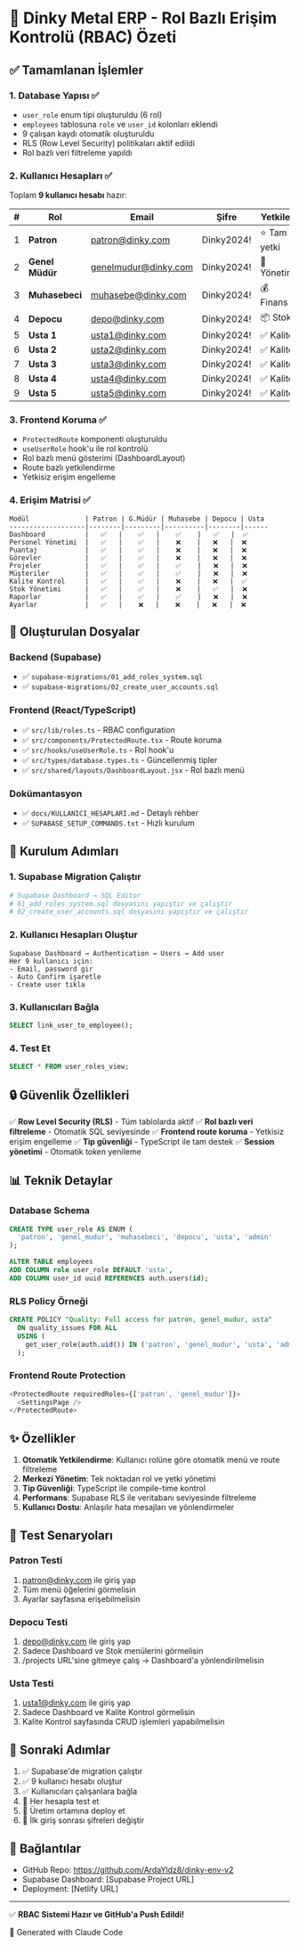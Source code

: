 # 🔐 Dinky Metal ERP - Rol Bazlı Erişim Kontrolü (RBAC) Özeti

## ✅ Tamamlanan İşlemler

### 1. Database Yapısı ✅
- `user_role` enum tipi oluşturuldu (6 rol)
- `employees` tablosuna `role` ve `user_id` kolonları eklendi
- 9 çalışan kaydı otomatik oluşturuldu
- RLS (Row Level Security) politikaları aktif edildi
- Rol bazlı veri filtreleme yapıldı

### 2. Kullanıcı Hesapları ✅
Toplam **9 kullanıcı hesabı** hazır:

| # | Rol | Email | Şifre | Yetkiler |
|---|-----|-------|-------|----------|
| 1 | **Patron** | patron@dinky.com | Dinky2024! | ⭐ Tam yetki |
| 2 | **Genel Müdür** | genelmudur@dinky.com | Dinky2024! | 🏢 Yönetim |
| 3 | **Muhasebeci** | muhasebe@dinky.com | Dinky2024! | 💰 Finans |
| 4 | **Depocu** | depo@dinky.com | Dinky2024! | 📦 Stok |
| 5 | **Usta 1** | usta1@dinky.com | Dinky2024! | ✅ Kalite |
| 6 | **Usta 2** | usta2@dinky.com | Dinky2024! | ✅ Kalite |
| 7 | **Usta 3** | usta3@dinky.com | Dinky2024! | ✅ Kalite |
| 8 | **Usta 4** | usta4@dinky.com | Dinky2024! | ✅ Kalite |
| 9 | **Usta 5** | usta5@dinky.com | Dinky2024! | ✅ Kalite |

### 3. Frontend Koruma ✅
- `ProtectedRoute` komponenti oluşturuldu
- `useUserRole` hook'u ile rol kontrolü
- Rol bazlı menü gösterimi (DashboardLayout)
- Route bazlı yetkilendirme
- Yetkisiz erişim engelleme

### 4. Erişim Matrisi ✅

```
Modül              | Patron | G.Müdür | Muhasebe | Depocu | Usta
-------------------|--------|---------|----------|--------|------
Dashboard          |   ✅   |    ✅   |    ✅    |   ✅   |  ✅
Personel Yönetimi  |   ✅   |    ✅   |    ❌    |   ❌   |  ❌
Puantaj            |   ✅   |    ✅   |    ❌    |   ❌   |  ❌
Görevler           |   ✅   |    ✅   |    ❌    |   ❌   |  ❌
Projeler           |   ✅   |    ✅   |    ✅    |   ❌   |  ❌
Müşteriler         |   ✅   |    ✅   |    ✅    |   ❌   |  ❌
Kalite Kontrol     |   ✅   |    ✅   |    ❌    |   ❌   |  ✅
Stok Yönetimi      |   ✅   |    ✅   |    ❌    |   ✅   |  ❌
Raporlar           |   ✅   |    ✅   |    ✅    |   ❌   |  ❌
Ayarlar            |   ✅   |    ❌   |    ❌    |   ❌   |  ❌
```

## 📁 Oluşturulan Dosyalar

### Backend (Supabase)
- ✅ `supabase-migrations/01_add_roles_system.sql`
- ✅ `supabase-migrations/02_create_user_accounts.sql`

### Frontend (React/TypeScript)
- ✅ `src/lib/roles.ts` - RBAC configuration
- ✅ `src/components/ProtectedRoute.tsx` - Route koruma
- ✅ `src/hooks/useUserRole.ts` - Rol hook'u
- ✅ `src/types/database.types.ts` - Güncellenmiş tipler
- ✅ `src/shared/layouts/DashboardLayout.jsx` - Rol bazlı menü

### Dokümantasyon
- ✅ `docs/KULLANICI_HESAPLARI.md` - Detaylı rehber
- ✅ `SUPABASE_SETUP_COMMANDS.txt` - Hızlı kurulum

## 🚀 Kurulum Adımları

### 1. Supabase Migration Çalıştır
```bash
# Supabase Dashboard → SQL Editor
# 01_add_roles_system.sql dosyasını yapıştır ve çalıştır
# 02_create_user_accounts.sql dosyasını yapıştır ve çalıştır
```

### 2. Kullanıcı Hesapları Oluştur
```
Supabase Dashboard → Authentication → Users → Add user
Her 9 kullanıcı için:
- Email, password gir
- Auto Confirm işaretle
- Create user tıkla
```

### 3. Kullanıcıları Bağla
```sql
SELECT link_user_to_employee();
```

### 4. Test Et
```sql
SELECT * FROM user_roles_view;
```

## 🔒 Güvenlik Özellikleri

✅ **Row Level Security (RLS)** - Tüm tablolarda aktif
✅ **Rol bazlı veri filtreleme** - Otomatik SQL seviyesinde
✅ **Frontend route koruma** - Yetkisiz erişim engelleme
✅ **Tip güvenliği** - TypeScript ile tam destek
✅ **Session yönetimi** - Otomatik token yenileme

## 📊 Teknik Detaylar

### Database Schema
```sql
CREATE TYPE user_role AS ENUM (
  'patron', 'genel_mudur', 'muhasebeci', 'depocu', 'usta', 'admin'
);

ALTER TABLE employees
ADD COLUMN role user_role DEFAULT 'usta',
ADD COLUMN user_id uuid REFERENCES auth.users(id);
```

### RLS Policy Örneği
```sql
CREATE POLICY "Quality: Full access for patron, genel_mudur, usta"
  ON quality_issues FOR ALL
  USING (
    get_user_role(auth.uid()) IN ('patron', 'genel_mudur', 'usta', 'admin')
  );
```

### Frontend Route Protection
```typescript
<ProtectedRoute requiredRoles={['patron', 'genel_mudur']}>
  <SettingsPage />
</ProtectedRoute>
```

## ✨ Özellikler

1. **Otomatik Yetkilendirme**: Kullanıcı rolüne göre otomatik menü ve route filtreleme
2. **Merkezi Yönetim**: Tek noktadan rol ve yetki yönetimi
3. **Tip Güvenliği**: TypeScript ile compile-time kontrol
4. **Performans**: Supabase RLS ile veritabanı seviyesinde filtreleme
5. **Kullanıcı Dostu**: Anlaşılır hata mesajları ve yönlendirmeler

## 🎯 Test Senaryoları

### Patron Testi
1. patron@dinky.com ile giriş yap
2. Tüm menü öğelerini görmelisin
3. Ayarlar sayfasına erişebilmelisin

### Depocu Testi
1. depo@dinky.com ile giriş yap
2. Sadece Dashboard ve Stok menülerini görmelisin
3. /projects URL'sine gitmeye çalış → Dashboard'a yönlendirilmelisin

### Usta Testi
1. usta1@dinky.com ile giriş yap
2. Sadece Dashboard ve Kalite Kontrol görmelisin
3. Kalite Kontrol sayfasında CRUD işlemleri yapabilmelisin

## 📝 Sonraki Adımlar

1. ✅ Supabase'de migration çalıştır
2. ✅ 9 kullanıcı hesabı oluştur
3. ✅ Kullanıcıları çalışanlara bağla
4. 🔄 Her hesapla test et
5. 🔄 Üretim ortamına deploy et
6. 🔄 İlk giriş sonrası şifreleri değiştir

## 🔗 Bağlantılar

- GitHub Repo: https://github.com/ArdaYldz8/dinky-env-v2
- Supabase Dashboard: [Supabase Project URL]
- Deployment: [Netlify URL]

---

✅ **RBAC Sistemi Hazır ve GitHub'a Push Edildi!**

🤖 Generated with Claude Code
